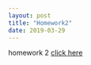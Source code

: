 ```yaml
---
layout: post
title: "Homework2"
date: 2019-03-29
---
```


homework 2 [click here]({{site.baseurl}}/assets/homework2.pdf)
